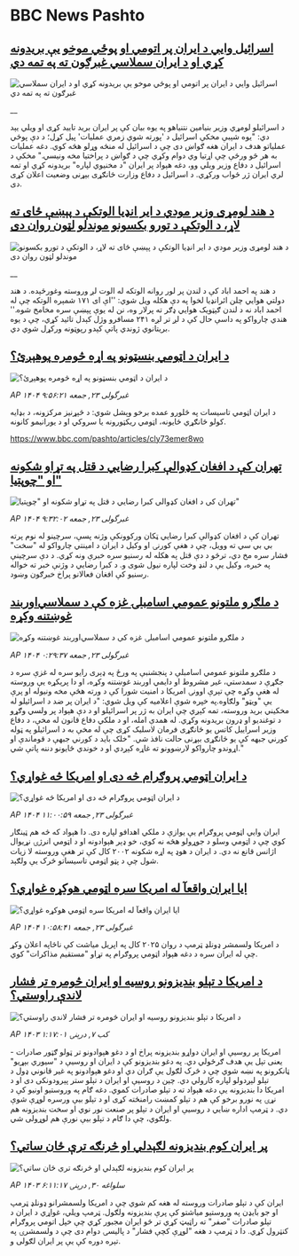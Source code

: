 # BBC News Pashto## [اسرائیل وايي د ایران ‌پر اتومي او پوځي موخو یې بریدونه کړي او د ایران سملاسي غبرګون ته په تمه دي](https://www.bbc.co.uk/pashto/live/c8xgz07qqdgt?at_campaign=githubrss)![اسرائیل وايي د ایران ‌پر اتومي او پوځي موخو یې بریدونه کړي او د ایران سملاسي غبرګون ته په تمه دي](https://ichef.bbci.co.uk/ace/standard/240/cpsprodpb/30f1/live/7f388c40-4819-11f0-9471-e380f647874e.jpg)__د اسرائیلو لومړي وزیر بنیامین نتنیاهو په یوه بیان کې پر ایران برید تایید کړی او ویلي یېد دي: "یوه شېبې مخکې اسرائیل د 'پورته شوي زمري عملیات' پیل کړل؛ د دې پوځي عملیاتو هدف د ایران هغه ګواښ دی چې د اسرائیل له منځه وړلو هڅه کوي. دغه عملیات به هر څو ورځې چې اړتیا وي دوام وکړي چې د ګواښ د پراختیا مخه ونیسي." مخکې د اسرائیل د دفاع وزیر ویلي وو، دغه هېواد پر ایران "د مخنیوي لپاره" بریدونه کړي او تمه لري ایران ژر ځواب ورکړي. د اسرائیل د دفاع وزارت ځانګړی بېړنی وضعیت اعلان کړی دی.## [د هند لومړی وزیر مودي د ایر انډیا الوتکې د پېښې ځای ته لاړ، د الوتکې د تورو بکسونو موندلو لټون روان دی](https://www.bbc.co.uk/pashto/live/c5yxn5w16ppt?at_campaign=githubrss)![د هند لومړی وزیر مودي د ایر انډیا الوتکې د پېښې ځای ته لاړ، د الوتکې د تورو بکسونو موندلو لټون روان دی](https://ichef.bbci.co.uk/ace/standard/240/cpsprodpb/2332/live/e879e340-4849-11f0-9471-e380f647874e.jpg)__د هند په احمد اباد کې د لندن پر لور روانه الوتکه له الوت لږ وروسته وغورځېده. د هند دولتي هوايي چلن ائرانډیا لخوا په دې هکله ویل شوي: ''اې ای ۱۷۱ شمېره الوتکه چې له احمد اباد نه د لندن ګېټویک هوايي ډګر ته پرلار وه، نن له یوې پېښې سره مخامخ شوه.'' هندي چارواکو په داسې حال کې د لږ تر لږه ۲۴۱ مسافرو وژل کېدل تائید کړي، چې د یوه بریتانوي ژوندي پاتې کېدو رپوټونه ورکړل شوي دي.## [د ایران د اټومي بنسټونو په اړه څومره پوهېږئ؟](https://www.bbc.com/pashto/articles/cly73emer8wo?at_campaign=githubrss)![د ایران د اټومي بنسټونو په اړه څومره پوهېږئ؟](https://ichef.bbci.co.uk/ace/standard/240/cpsprodpb/9f21/live/073c2c00-84ac-11ef-ad45-893aa022fcbc.jpg)_AP ۱۴۰۴ غبرگولی ۲۳, جمعه ۹:۵۶:۲۱_د ایران اټومي تاسیسات په څلورو عمده برخو وېشل شوي: د څېړنیز مرکزونه، د بډایه کولو ځانګړي ځایونه، اټومي ریکټورونه یا سروکي او د یورانیمو کانونه.

https://www.bbc.com/pashto/articles/cly73emer8wo## [تهران کې د افغان کډوالې کبرا رضايي د قتل په تړاو شکونه او "چوپتیا"](https://www.bbc.com/pashto/articles/c5yxn77nzdgo?at_campaign=githubrss)![تهران کې د افغان کډوالې کبرا رضايي د قتل په تړاو شکونه او "چوپتیا"](https://ichef.bbci.co.uk/ace/standard/240/cpsprodpb/0931/live/fe324730-46dd-11f0-9e29-496c47d2add7.jpg)_AP ۱۴۰۴ غبرگولی ۲۳, جمعه ۹:۳۲:۰۲_تهران کې د افغان کډوالې کبرا رضايي ټکان ورکوونکې وژنه پسې، سرچینو له نوم پرته بي بي سي ته وویل، چې د هغې کورنۍ او وکیل د ایران د امینتي چارواکو له "سخت" فشار سره مخ دي، ترڅو د دې قتل په هکله له رسنیو سره خبرې ونه کړي.
د دې سرچینې په خبره، وکیل یې د لنډ وخت لپاره نیول شوی و.
د کبرا رضايي د وژنې خبر ته خواله رسنیو کې افغان فعالانو پراخ خبرګون وښود.## [د ملګرو ملتونو عمومي اسامبلۍ غزه کې د سملاسي‌اوربند غوښتنه وکړه](https://www.bbc.com/pashto/articles/cr7zygmzvr9o?at_campaign=githubrss)![د ملګرو ملتونو عمومي اسامبلۍ غزه کې د سملاسي‌اوربند غوښتنه وکړه](https://ichef.bbci.co.uk/ace/standard/240/cpsprodpb/c8b4/live/17ec8350-47ee-11f0-84b6-6bf0f66205f1.png)_AP ۱۴۰۴ غبرگولی ۲۳, جمعه ۰:۲۹:۳۷_د ملګرو ملتونو عمومي اسامبلې د پنجشنبې په ورځ په ډېری رایو سره له غزې سره د جګړې د سمدستي، غیر مشروط او دايمي اوربند غوښتنه وکړه، او دا پرېکړه یې وروسته له هغې وکړه چې تېرې اوونۍ امریکا د امنیت شورا کې د ورته هڅې مخه ونیوله او پرې یې "ویټو" ولګاوه.په خپره شوې اعلامیه کې ویل شوي:
"د ایران پر ضد د اسرائیلو له مخکیني برید وروسته، تمه کېږي چې ایران به ژر پر اسرائیلو او د دې هېواد پر ولسي وګړو د توغندیو او ډرون بریدونه وکړي.
له همدې امله، او د ملکي دفاع قانون له مخې، د دفاع وزیر اسراییل کاتس یو ځانګړی فرمان لاسلیک کړی چې له مخې به د اسرائیلو په ټوله کورني جبهه کې یو ځانګړی بېړنی حالت نافذ شي.
"خلک باید د کورني جبهې د قوماندې او اړوندو چارواکو لارښوونو ته غاړه کېږدي او د خوندي ځایونو دننه پاتې شي."## [د ایران اټومي پروګرام څه دی او امریکا څه غواړي؟](https://www.bbc.com/pashto/articles/c9w8g4d0kzqo?at_campaign=githubrss)![د ایران اټومي پروګرام څه دی او امریکا څه غواړي؟](https://ichef.bbci.co.uk/ace/standard/240/cpsprodpb/2232/live/e27e4e00-1756-11f0-8a1e-3ff815141b98.jpg)_AP ۱۴۰۴ غبرگولی ۲۳, جمعه ۱۱:۰۰:۵۹_ایران وايي اټومي پروګرام یې یوازې د ملکي اهدافو لپاره دی. دا هېواد که څه هم ټینګار کوي چې د اټومي وسلو د جوړولو هڅه نه کوي، خو ډېر هېوادونه او د اټومي انرژۍ نړیوال اژانس قانع نه دي. د ایران د هوډ په اړه شکونه ۲۰۰۲ کال کې تر هغې وروسته لا زیات شول چې د پټو اټومي تاسیساتو څرک یې ولګېد.## [ایا ایران واقعآ له امریکا سره اټومي هوکړه غواړي؟](https://www.bbc.com/pashto/articles/c934lqdnr0yo?at_campaign=githubrss)![ایا ایران واقعآ له امریکا سره اټومي هوکړه غواړي؟](https://ichef.bbci.co.uk/ace/standard/240/cpsprodpb/b0db/live/b2a46120-1674-11f0-a455-cf1d5f751d2f.jpg)_AP ۱۴۰۴ غبرگولی ۲۳, جمعه ۱۰:۵۸:۴۱_د امریکا ولسمشر ډونلډ‌ ټرمپ‌ د روان ۲۰۲۵ کال په اپریل میاشت کې ناڅاپه اعلان وکړ چې له ایران سره د دغه هېواد اټومي پروګرام په تړاو "مستقیم مذاکرات" کوي.## [د امریکا د تېلو بندیزونو روسیه او ایران څومره تر فشار لاندې راوستي؟](https://www.bbc.com/pashto/articles/cwye46dqe7go?at_campaign=githubrss)![د امریکا د تېلو بندیزونو روسیه او ایران څومره تر فشار لاندې راوستي؟](https://ichef.bbci.co.uk/ace/standard/240/cpsprodpb/65e1/live/9d80d210-f0ef-11ef-9e61-71ee71f26eb1.jpg)_AP ۱۴۰۳ کب ۷, درېنۍ ۱:۱۷:۰۱_امریکا پر روسیې او ایران دواړو بندیزونه پراخ او د دغو هېوادونو تر ټولو ګټور صادرات - یعنی تېل یې هدف ګرځولي دي.
په دغو بندیزونو کې د ایران او روسیې د "سیوري بېړیو" ټانکرونو په نښه شوي چې د څرک لګول یې ګران دي او دغو هېوادونو په غیر قانوني ډول د تېلو لېږدولو لپاره کارولي دي.
چین د روسیې او ایران د تېلو ستر پېرودونکی دی او د امریکا دا بندیزونه یې دغه هېواد ته د تېلو صادرات کموي.
دغه ګام په وروستیو اونیو کې د نړۍ په نورو برخو کې هم د تېلو کمښت رامنځته کړی او د تېلو بیې ورسره لوړې شوې دي.
د ټرمپ اداره ښايي د روسیې او ایران د تېلو پر صنعت نور نوي او سخت بندیزونه هم ولګوي، چې دا ګام د تېلو بیې نورې هم لوړولی شي.## [پر ايران کوم بنديزونه لګېدلي او څرنګه ترې ځان ساتي؟](https://www.bbc.com/pashto/articles/czepe7k871go?at_campaign=githubrss)![پر ايران کوم بنديزونه لګېدلي او څرنګه ترې ځان ساتي؟](https://ichef.bbci.co.uk/ace/standard/240/cpsprodpb/36c3/live/5bcc6b20-edbd-11ef-bd1b-d536627785f2.jpg)_AP ۱۴۰۳ سلواغه ۳۰, درېنۍ ۶:۱۱:۱۷_ايران کې د تېلو صادرات وروسته له هغه کم شوي چې د امریکا ولسمشرانو ډونلډ ټرمپ او جو بايډن په وروستيو مياشتو کې پرې بنديزونه ولګول. ټرمپ ويلي، غواړي د ايران د تېلو صادرات "صفر" ته راټيټ کړي تر څو ايران مجبور کړي چې خپل اتومي پروګرام کنټرول کړي. دا د ټرمپ د هغه "لوړې کچې فشار" د پاليسۍ دوام دی چې د ولسمشرۍ په تېره دوره کې يې پر ايران لګولی و.